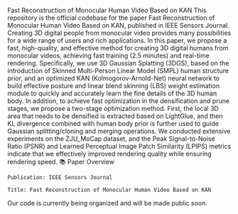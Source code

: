 Fast Reconstruction of Monocular Human Video Based on KAN
This repository is the official codebase for the paper Fast Reconstruction of Monocular Human Video Based on KAN, published in IEEE Sensors Journal. Creating 3D digital people from monocular video provides many possibilities for a wide range of users and rich applications. In this paper, we propose a fast, high-quality, and effective method for creating 3D digital humans from monocular videos, achieving fast training (2.5 minutes) and real-time rendering. Specifically, we use 3D Gaussian Splatting (3DGS), based on the introduction of Skinned Multi-Person Linear Model (SMPL) human structure prior, and an optimized KAN (Kolmogorov-Arnold-Net) neural network to build effective posture and linear blend skinning (LBS) weight estimation module to quickly and accurately learn the fine details of the 3D human body. In addition, to achieve fast optimization in the densification and prune stages, we propose a two-stage optimization method. First, the local 3D area that needs to be densified is extracted based on LightGlue, and then KL divergence combined with human body prior is further used to guide Gaussian splitting/cloning and merging operations. We conducted extensive experiments on the ZJU\_MoCap dataset, and the Peak Signal-to-Noise Ratio (PSNR) and Learned Perceptual Image Patch Similarity (LPIPS) metrics indicate that we effectively improved rendering quality while ensuring rendering speed.
📚 Paper Overview​

    Publication: IEEE Sensors Journal​

    Title: Fast Reconstruction of Monocular Human Video Based on KAN​

Our code is currently being organized and will be made public soon.
